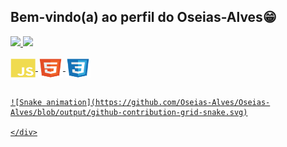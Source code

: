 ## Bem-vindo(a) ao perfil do Oseias-Alves😁
 <div>
    <a href="https://github.com/Oseias-Alves">
        <img height="180em" src="https://github-readme-stats.vercel.app/api?username=Oseias-Alves&show_icons=true&theme=tokyonight&include_all_commits=true&count_private=true"/>
    <img height="180em" src="https://github-readme-stats.vercel.app/api/top-langs/?username=Oseias-Alves&layout=compact&langs_count=6&theme=tokyonight"/>
  </div>
  <div style="display: inline_block"><br>
    <img align="center" alt="Js" height="30" width="40" src="https://raw.githubusercontent.com/devicons/devicon/master/icons/javascript/javascript-plain.svg">   
    <img align="center" alt="HTML" height="30" width="40" src="https://raw.githubusercontent.com/devicons/devicon/master/icons/html5/html5-original.svg">
    <img align="center" alt="CSS" height="30" width="40" src="https://raw.githubusercontent.com/devicons/devicon/master/icons/css3/css3-original.svg">
  </div>
   
   <br>
   <div>
   
    ![Snake animation](https://github.com/Oseias-Alves/Oseias-Alves/blob/output/github-contribution-grid-snake.svg)
  
    </div>
  
